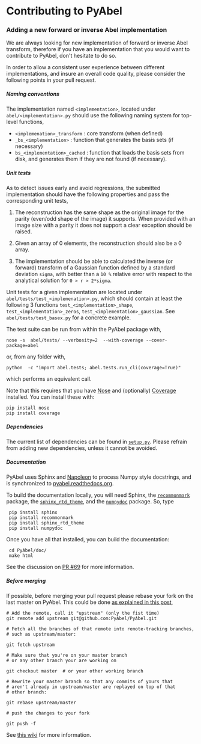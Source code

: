 # Contributing to PyAbel




### Adding a new forward or inverse Abel implementation 

We are always looking for new implementation of forward or inverse Abel transform, therefore if you have an implementation that you would want to contribute to PyAbel, don't hesitate to do so. 


In order to allow a consistent user experience between different implementations, and insure an overall code quality, please consider the following points in your pull request.

##### Naming conventions

The implementation named `<implementation>`, located under `abel/<implementation>.py` should use the following naming system for top-level functions,

 -  `<implemenation>_transform`  :  core transform (when defined)
 -  `_bs_<implementation>` :  function that generates  the basis sets (if necessary)
 -  `bs_<implementation>_cached` : function that loads the basis sets from disk, and generates them if they are not found (if necessary).


##### Unit tests

As to detect issues early and avoid regressions, the submitted implementation should have the following properties and pass the corresponding unit tests,

 1. The reconstruction has the same shape as the original image for the parity (even/odd shape of the image) it supports. When provided with an image size with a parity it does not support a clear exception should be raised.

 2. Given an array of 0 elements, the reconstruction should also be a 0 array.
  
 3. The implementation should be able to calculated the inverse (or forward) transform of a Gaussian function defined by a standard deviation `sigma`, with better than a `10 %` relative error with respect to the analytical solution for `0 > r > 2*sigma`.


Unit tests for a given implementation are located under `abel/tests/test_<implemenation>.py`, which should contain at least the following 3 functions `test_<implementation>_shape`, `test_<implementation>_zeros`, `test_<implementation>_gaussian`. See `abel/tests/test_basex.py` for a concrete example.


The test suite can be run from within the PyAbel package with,
  
    nose -s  abel/tests/ --verbosity=2  --with-coverage --cover-package=abel

or, from any folder with,
    
    python  -c "import abel.tests; abel.tests.run_cli(coverage=True)"

which performs an equivalent call.

Note that this requires that you have [Nose](nose.readthedocs.org) and (optionally) [Coverage](coverage.readthedocs.org) installed. You can install these with:

	pip install nose
	pip install coverage
	
  
##### Dependencies

The current list of dependencies can be found in [`setup.py`](https://github.com/PyAbel/PyAbel/blob/master/setup.py). Please refrain from adding new dependencies, unless it cannot be avoided.


##### Documentation

PyAbel uses Sphinx and [Napoleon](http://sphinxcontrib-napoleon.readthedocs.org/en/latest/index.html) to process Numpy style docstrings, and is synchronized to [pyabel.readthedocs.org](http://pyabel.readthedocs.org/). 

To build the documentation locally, you will need Sphinx, the [`recommonmark`](https://github.com/rtfd/recommonmark) package, the [`sphinx_rtd_theme`](https://github.com/snide/sphinx_rtd_theme/), and the [`numpydoc`](https://pypi.python.org/pypi/numpydoc) package. So, type

	 pip install sphinx
	 pip install recommonmark
	 pip install sphinx_rtd_theme
	 pip install numpydoc

Once you have all that installed, you can build the documentation:

	 cd PyAbel/doc/
	 make html
 
See the discussion on [PR #69](https://github.com/PyAbel/PyAbel/pull/69) for more information. 


##### Before merging

If possible, before merging your pull request please rebase your fork on the last master on PyAbel. This could be done  [as explained in this post](https://stackoverflow.com/questions/7244321/how-to-update-a-github-forked-repository),
   
    # Add the remote, call it "upstream" (only the fist time)
    git remote add upstream git@github.com:PyAbel/PyAbel.git

    # Fetch all the branches of that remote into remote-tracking branches,
    # such as upstream/master:

    git fetch upstream

    # Make sure that you're on your master branch 
    # or any other branch your are working on

    git checkout master  # or your other working branch

    # Rewrite your master branch so that any commits of yours that
    # aren't already in upstream/master are replayed on top of that
    # other branch:

    git rebase upstream/master

    # push the changes to your fork
 
    git push -f

See [this wiki](https://github.com/edx/edx-platform/wiki/How-to-Rebase-a-Pull-Request) for more information.
